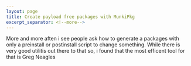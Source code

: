 ```yaml
---
layout: page
title: Create payload free packages with MunkiPkg
excerpt_separator: <!--more-->
---
```


More and more aften i see people ask how to generate a packages with only a preinstall or postinstall script to change something.
While there is very good utilitis out there to that so, i found that the most efficent tool for that is Greg Neagles 